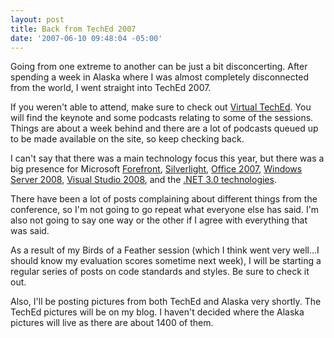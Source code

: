 ```yaml
---
layout: post
title: Back from TechEd 2007
date: '2007-06-10 09:48:04 -05:00'
---
```


Going from one extreme to another can be just a bit disconcerting. After spending a week in Alaska where I was almost completely disconnected from the world, I went straight into TechEd 2007.

If you weren't able to attend, make sure to check out [Virtual TechEd](http://www.virtualteched.com/Pages/default.aspx). You will find the keynote and some podcasts relating to some of the sessions. Things are about a week behind and there are a lot of podcasts queued up to be made available on the site, so keep checking back.

I can't say that there was a main technology focus this year, but there was a big presence for Microsoft [Forefront](http://www.microsoft.com/forefront/default.mspx), [Silverlight](http://www.microsoft.com/silverlight/default01.aspx), [Office 2007](http://office.microsoft.com/en-us/default.aspx), [Windows Server 2008](http://www.microsoft.com/windowsserver2008/default.mspx), [Visual Studio 2008](http://msdn2.microsoft.com/en-us/vstudio/aa700830.aspx), and the [.NET 3.0 technologies](http://www.microsoft.com/net/).

There have been a lot of posts complaining about different things from the conference, so I'm not going to go repeat what everyone else has said. I'm also not going to say one way or the other if I agree with everything that was said.

As a result of my Birds of a Feather session (which I think went very well...I should know my evaluation scores sometime next week), I will be starting a regular series of posts on code standards and styles. Be sure to check it out.

Also, I'll be posting pictures from both TechEd and Alaska very shortly. The TechEd pictures will be on my blog. I haven't decided where the Alaska pictures will live as there are about 1400 of them.
